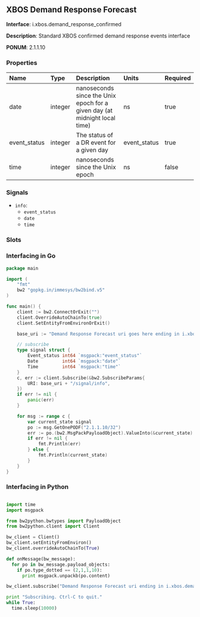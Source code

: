 
## XBOS Demand Response Forecast

**Interface**: i.xbos.demand_response_confirmed

**Description**: Standard XBOS confirmed demand response events interface

**PONUM**: 2.1.1.10

### Properties

| **Name** | **Type** | **Description** | **Units** | **Required** |
| :------- | :------- | :-------------- | :-------- | :----------- |
| date | integer | nanoseconds since the Unix epoch for a given day (at midnight local time) | ns | true |
| event_status | integer | The status of a DR event for a given day | event_status | true |
| time | integer | nanoseconds since the Unix epoch | ns | false |


### Signals
- `info`:
    - `event_status`
    - `date`
    - `time`
    


### Slots


### Interfacing in Go

```go
package main

import (
	"fmt"
	bw2 "gopkg.in/immesys/bw2bind.v5"
)

func main() {
	client := bw2.ConnectOrExit("")
	client.OverrideAutoChainTo(true)
	client.SetEntityFromEnvironOrExit()

	base_uri := "Demand Response Forecast uri goes here ending in i.xbos.demand_response_confirmed"

	// subscribe
	type signal struct {
		Event_status int64 `msgpack:"event_status"`
		Date         int64 `msgpack:"date"`
		Time         int64 `msgpack:"time"`
	}
	c, err := client.Subscribe(&bw2.SubscribeParams{
		URI: base_uri + "/signal/info",
	})
	if err != nil {
		panic(err)
	}

	for msg := range c {
		var current_state signal
		po := msg.GetOnePODF("2.1.1.10/32")
		err := po.(bw2.MsgPackPayloadObject).ValueInto(&current_state)
		if err != nil {
			fmt.Println(err)
		} else {
			fmt.Println(current_state)
		}
	}
}
```
### Interfacing in Python

```python

import time
import msgpack

from bw2python.bwtypes import PayloadObject
from bw2python.client import Client

bw_client = Client()
bw_client.setEntityFromEnviron()
bw_client.overrideAutoChainTo(True)

def onMessage(bw_message):
  for po in bw_message.payload_objects:
    if po.type_dotted == (2,1,1,10):
      print msgpack.unpackb(po.content)

bw_client.subscribe("Demand Response Forecast uri ending in i.xbos.demand_response_confirmed/signal/info", onMessage)

print "Subscribing. Ctrl-C to quit."
while True:
  time.sleep(10000)
```
